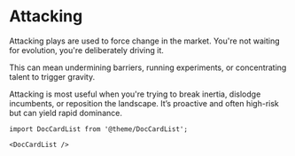 # Attacking

Attacking plays are used to force change in the market. You're not waiting for evolution, you're deliberately driving it.

This can mean undermining barriers, running experiments, or concentrating talent to trigger gravity.

Attacking is most useful when you're trying to break inertia, dislodge incumbents, or reposition the landscape. It’s proactive and often high-risk but can yield rapid dominance.

```mdx-code-block
import DocCardList from '@theme/DocCardList';

<DocCardList />
```

